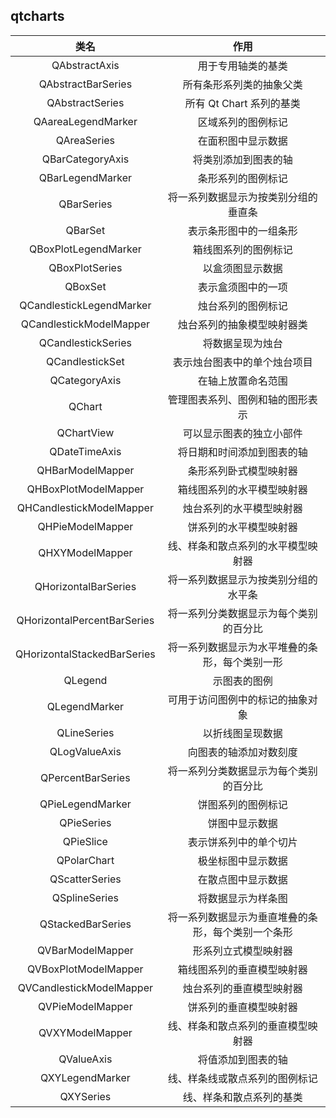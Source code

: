 ## qtcharts

|        类名        |     作用     |
| :----------------: | :----------: |
|QAbstractAxis |	用于专用轴类的基类 |
|QAbstractBarSeries | 所有条形系列类的抽象父类|
|QAbstractSeries | 所有 Qt Chart 系列的基类|
|QAareaLegendMarker | 区域系列的图例标记|
|QAreaSeries | 在面积图中显示数据|
|QBarCategoryAxis	|将类别添加到图表的轴|
|QBarLegendMarker | 条形系列的图例标记|
|QBarSeries | 将一系列数据显示为按类别分组的垂直条|
|QBarSet | 表示条形图中的一组条形|
|QBoxPlotLegendMarker	|箱线图系列的图例标记|
|QBoxPlotSeries |	以盒须图显示数据|
|QBoxSet |	表示盒须图中的一项|
|QCandlestickLegendMarker	|烛台系列的图例标记|
|QCandlestickModelMapper	|烛台系列的抽象模型映射器类|
|QCandlestickSeries |	将数据呈现为烛台|
|QCandlestickSet	|表示烛台图表中的单个烛台项目|
|QCategoryAxis |	在轴上放置命名范围|
|QChart |	管理图表系列、图例和轴的图形表示|
|QChartView |	可以显示图表的独立小部件|
|QDateTimeAxis |	将日期和时间添加到图表的轴|
|QHBarModelMapper |	条形系列卧式模型映射器|
|QHBoxPlotModelMapper |	箱线图系列的水平模型映射器|
|QHCandlestickModelMapper |	烛台系列的水平模型映射器|
|QHPieModelMapper |	饼系列的水平模型映射器|
|QHXYModelMapper	|线、样条和散点系列的水平模型映射器|
|QHorizontalBarSeries |	将一系列数据显示为按类别分组的水平条|
|QHorizontalPercentBarSeries|	将一系列分类数据显示为每个类别的百分比|
|QHorizontalStackedBarSeries	|将一系列数据显示为水平堆叠的条形，每个类别一形|
|QLegend	|示图表的图例|
|QLegendMarker|可用于访问图例中的标记的抽象对象|
|QLineSeries|以折线图呈现数据|
|QLogValueAxis|向图表的轴添加对数刻度|
|QPercentBarSeries|将一系列分类数据显示为每个类别的百分比|
|QPieLegendMarker|饼图系列的图例标记|
|QPieSeries	|饼图中显示数据|
|QPieSlice|表示饼系列中的单个切片|
|QPolarChart |极坐标图中显示数据|
|QScatterSeries|在散点图中显示数据|
|QSplineSeries|将数据显示为样条图|
|QStackedBarSeries|将一系列数据显示为垂直堆叠的条形，每个类别一个条形|
|QVBarModelMapper	|形系列立式模型映射器|
|QVBoxPlotModelMapper|箱线图系列的垂直模型映射器|
|QVCandlestickModelMapper|烛台系列的垂直模型映射器|
|QVPieModelMapper|饼系列的垂直模型映射器|
|QVXYModelMapper|线、样条和散点系列的垂直模型映射器|
|QValueAxis|将值添加到图表的轴|
|QXYLegendMarker|线、样条线或散点系列的图例标记|
|QXYSeries|线、样条和散点系列的基类|